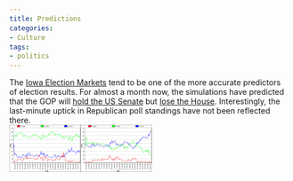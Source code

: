 ```yaml
---
title: Predictions
categories:
- Culture
tags:
- politics
---
```


The [Iowa Election Markets][1] tend to be one of the more accurate predictors of election results.  For almost a month now, the simulations have predicted that the GOP will [hold the US Senate][2] but [lose the House][3].  Interestingly, the last-minute uptick in Republican poll standings have not been reflected there.  
![Senate prediction market][4]![House prediction market][5]

   [1]: http://www.biz.uiowa.edu/iem/
   [2]: http://iemweb.biz.uiowa.edu/graphs/graph_senate06.cfm
   [3]: http://iemweb.biz.uiowa.edu/graphs/graph_house06.cfm
   [4]: senate06.thumbnail.png
   [5]: house06.thumbnail.png


